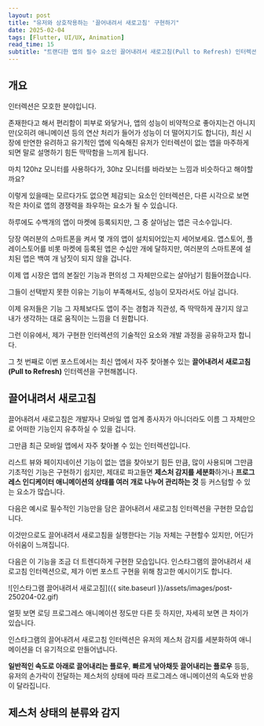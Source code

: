 ```yaml
---
layout: post
title: "유저와 상호작용하는 '끌어내려서 새로고침' 구현하기"
date: 2025-02-04
tags: [Flutter, UI/UX, Animation]
read_time: 15
subtitle: "트랜디한 앱의 필수 요소인 끌어내려서 새로고침(Pull to Refresh) 인터렉션을 유기적으로 구현해봅니다"
---
```


## 개요
인터렉션은 모호한 분야입니다.

존재한다고 해서 편리함이 피부로 와닿거나, 앱의 성능이 비약적으로 좋아지는건 아니지만(오히려 애니메이션 등의 연산 처리가 들어가 성능이 더 떨어지기도 합니다),
최신 시장에 만연한 유려하고 유기적인 앱에 익숙해진 유저가 인터렉션이 없는 앱을 마주하게 되면 말로 설명하기 힘든 딱딱함을 느끼게 됩니다.

마치 120hz 모니터를 사용하다가, 30hz 모니터를 바라보는 느낌과 비슷하다고 해야할까요? 

이렇게 있을때는 모르다가도 없으면 체감되는 요소인 인터렉션은, 다른 시각으로 보면 작은 차이로 앱의 경쟁력을 좌우하는 요소가 될 수 있습니다.

하루에도 수백개의 앱이 마켓에 등록되지만, 그 중 살아남는 앱은 극소수입니다.

당장 여러분의 스마트폰을 켜서 몇 개의 앱이 설치되어있는지 세어보세요. 앱스토어, 플레이스토어를 비롯 마켓에 등록된 앱은 수십만 개에 달하지만, 여러분의 스마트폰에 설치된 앱은 백여 개 남짓이 되지 않을 겁니다.

이제 앱 시장은 앱의 본질인 기능과 편의성 그 자체만으로는 살아남기 힘들어졌습니다.

그들이 선택받지 못한 이유는 기능이 부족해서도, 성능이 모자라서도 아닐 겁니다.

이제 유저들은 기능 그 자체보다도 앱이 주는 경험과 직관성, 즉 딱딱하게 끊기지 않고 내가 생각하는 대로 움직이는 느낌을 더 원합니다.

그런 이유에서, 제가 구현한 인터렉션의 기술적인 요소와 개발 과정을 공유하고자 합니다.

그 첫 번째로 이번 포스트에서는 최신 앱에서 자주 찾아볼수 있는 **끌어내려서 새로고침(Pull to Refresh)** 인터렉션을 구현해봅니다.

## 끌어내려서 새로고침

끌어내려서 새로고침은 개발자나 모바일 앱 업계 종사자가 아니더라도 이름 그 자체만으로 어떠한 기능인지 유추하실 수 있을 겁니다.

그만큼 최근 모바일 앱에서 자주 찾아볼 수 있는 인터렉션입니다.

리스트 뷰와 페이지네이션 기능이 없는 앱을 찾아보기 힘든 만큼, 많이 사용되며 그만큼 기초적인 기능은 구현하기 쉽지만, 제대로 파고들면 **제스처 감지를 세분화**하거나 **프로그레스 인디케이터 애니메이션의 상태를 여러 개로 나누어 관리하는 것** 등 커스텀할 수 있는 요소가 많습니다.

다음은 예시로 필수적인 기능만을 담은 끌어내려서 새로고침 인터렉션을 구현한 모습입니다.


이것만으로도 끌어내려서 새로고침을 실행한다는 기능 자체는 구현할수 있지만, 어딘가 아쉬움이 느껴집니다.

다음은 이 기능을 조금 더 트렌디하게 구현한 모습입니다. 인스타그램의 끌어내려서 새로고침 인터렉션으로, 제가 이번 포스트 구현을 위해 참고한 예시이기도 합니다.


![인스타그램 끌어내려서 새로고침]({{ site.baseurl }}/assets/images/post-250204-02.gif)

얼핏 보면 로딩 프로그레스 애니메이션 정도만 다른 듯 하지만, 자세히 보면 큰 차이가 있습니다.


인스타그램의 끌어내려서 새로고침 인터렉션은 유저의 제스처 감지를 세분화하여 애니메이션을 더 유기적으로 만들어냅니다.

**일반적인 속도로 아래로 끌어내리는 플로우**, **빠르게 낚아채듯 끌어내리는 플로우** 등등, 유저의 손가락이 전달하는 제스처의 상태에 따라 프로그레스 애니메이션의 속도와 반응이 달라집니다.


## 제스처 상태의 분류와 감지








